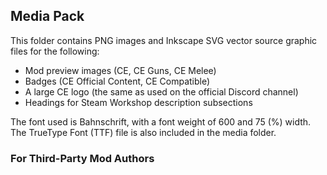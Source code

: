 ## Media Pack

This folder contains PNG images and Inkscape SVG vector source graphic files for the following:

* Mod preview images (CE, CE Guns, CE Melee)
* Badges (CE Official Content, CE Compatible)
* A large CE logo (the same as used on the official Discord channel)
* Headings for Steam Workshop description subsections

The font used is Bahnschrift, with a font weight of 600 and 75 (%) width. The TrueType Font (TTF) file is also included in the media folder.

### For Third-Party Mod Authors

<instructions go here>